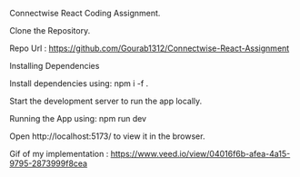 Connectwise React Coding Assignment.

Clone the Repository.

Repo Url : https://github.com/Gourab1312/Connectwise-React-Assignment

Installing Dependencies

Install dependencies using: npm i -f .

Start the development server to run the app locally.

Running the App using: npm run dev

Open http://localhost:5173/ to view it in the browser.

Gif of my implementation : https://www.veed.io/view/04016f6b-afea-4a15-9795-2873999f8cea

